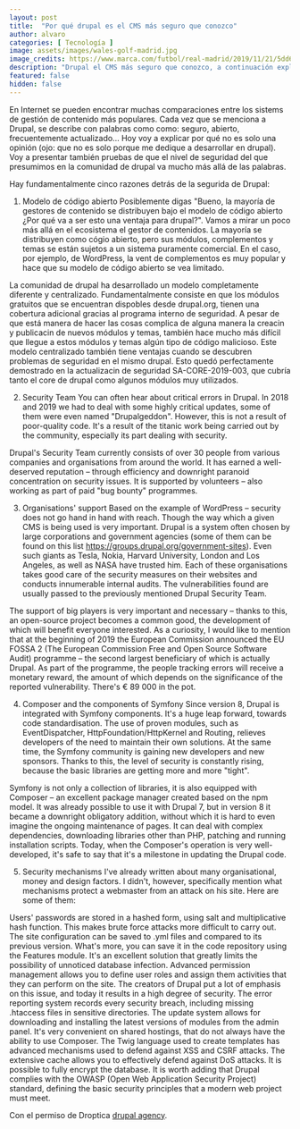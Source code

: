 ```yaml
---
layout: post
title:  "Por qué drupal es el CMS más seguro que conozco"
author: alvaro
categories: [ Tecnología ]
image: assets/images/wales-golf-madrid.jpg
image_credits: https://www.marca.com/futbol/real-madrid/2019/11/21/5dd6eecaca47411c6f8b45b0.html
description: "Drupal el CMS más seguro que conozco, a continuación explico por qué"
featured: false
hidden: false
---
```


En Internet se pueden encontrar muchas comparaciones entre los sistems de gestión de contenido más populares. Cada vez que se menciona a Drupal, se describe con palabras como como: seguro, abierto, frecuentemente actualizado... Hoy voy a explicar por qué no es solo una opinión (ojo: que no es solo porque me dedique a desarrollar en drupal). Voy a presentar también pruebas de que el nivel de seguridad del que presumimos en la comunidad de drupal va mucho más allá de las palabras.

Hay fundamentalmente cinco razones detrás de la segurida de Drupal:

1. Modelo de código abierto
Posiblemente digas "Bueno, la mayoría de gestores de contenido se distribuyen bajo el modelo de código abierto ¿Por qué va a ser esto una ventaja para drupal?". Vamos a mirar un poco más allá en el ecosistema el gestor de contenidos. La mayoría se distribuyen como cógio abierto, pero sus módulos, complementos y temas se están sujetos a un sistema puramente comercial. En el caso, por ejemplo, de WordPress, la vent de complementos es muy popular y hace que su modelo de código abierto se vea limitado.

La comunidad de drupal ha desarrollado un modelo completamente diferente y centralizado. Fundamentalmente consiste en que los módulos gratuitos que se encuentran dispobles desde drupal.org, tienen una cobertura adicional gracias al programa interno de seguridad. A pesar de que está manera de hacer las cosas complica de alguna manera la creacin y publicacin de nuevos módulos y temas, también hace mucho más difícil que llegue a estos módulos y temas algún tipo de código malicioso. Este modelo centralizado también tiene ventajas cuando se descubren problemas de seguridad en el mismo drupal. Esto quedó perfectamente demostrado en la actualizacin de seguridad SA-CORE-2019-003, que cubría tanto el core de drupal como algunos módulos muy utilizados.

2. Security Team
You can often hear about critical errors in Drupal. In 2018 and 2019 we had to deal with some highly critical updates, some of them were even named "Drupalgeddon". However, this is not a result of poor-quality code. It's a result of the titanic work being carried out by the community, especially its part dealing with security.

Drupal's Security Team currently consists of over 30 people from various companies and organisations from around the world. It has earned a well-deserved reputation – through efficiency and downright paranoid concentration on security issues. It is supported by volunteers – also working as part of paid "bug bounty" programmes.

3. Organisations' support
Based on the example of WordPress – security does not go hand in hand with reach. Though the way which a given CMS is being used is very important. Drupal is a system often chosen by large corporations and government agencies (some of them can be found on this list https://groups.drupal.org/government-sites). Even such giants as Tesla, Nokia, Harvard University, London and Los Angeles, as well as NASA have trusted him. Each of these organisations takes good care of the security measures on their websites and conducts innumerable internal audits. The vulnerabilities found are usually passed to the previously mentioned Drupal Security Team.

The support of big players is very important and necessary – thanks to this, an open-source project becomes a common good, the development of which will benefit everyone interested. As a curiosity, I would like to mention that at the beginning of 2019 the European Commission announced the EU FOSSA 2 (The European Commission Free and Open Source Software Audit) programme – the second largest beneficiary of which is actually Drupal. As part of the programme, the people tracking errors will receive a monetary reward, the amount of which depends on the significance of the reported vulnerability. There's € 89 000 in the pot.

4. Composer and the components of Symfony
Since version 8, Drupal is integrated with Symfony components. It's a huge leap forward, towards code standardisation. The use of proven modules, such as EventDispatcher, HttpFoundation/HttpKernel and Routing, relieves developers of the need to maintain their own solutions. At the same time, the Symfony community is gaining new developers and new sponsors. Thanks to this, the level of security is constantly rising, because the basic libraries are getting more and more "tight".

Symfony is not only a collection of libraries, it is also equipped with Composer – an excellent package manager created based on the npm model. It was already possible to use it with Drupal 7, but in version 8 it became a downright obligatory addition, without which it is hard to even imagine the ongoing maintenance of pages. It can deal with complex dependencies, downloading libraries other than PHP, patching and running installation scripts. Today, when the Composer's operation is very well-developed, it's safe to say that it's a milestone in updating the Drupal code.

5. Security mechanisms
I've already written about many organisational, money and design factors. I didn't, however, specifically mention what mechanisms protect a webmaster from an attack on his site. Here are some of them:

Users' passwords are stored in a hashed form, using salt and multiplicative hash function. This makes brute force attacks more difficult to carry out.
The site configuration can be saved to .yml files and compared to its previous version. What's more, you can save it in the code repository using the Features module. It's an excellent solution that greatly limits the possibility of unnoticed database infection.
Advanced permission management allows you to define user roles and assign them activities that they can perform on the site. The creators of Drupal put a lot of emphasis on this issue, and today it results in a high degree of security.
The error reporting system records every security breach, including missing .htaccess files in sensitive directories.
The update system allows for downloading and installing the latest versions of modules from the admin panel. It's very convenient on shared hostings, that do not always have the ability to use Composer.
The Twig language used to create templates has advanced mechanisms used to defend against XSS and CSRF attacks.
The extensive cache allows you to effectively defend against DoS attacks.
It is possible to fully encrypt the database.
It is worth adding that Drupal complies with the OWASP (Open Web Application Security Project) standard, defining the basic security principles that a modern web project must meet.

Con el permiso de Droptica <a href="https://www.droptica.com/blog/why-drupal-more-secure-any-other-cms/">drupal agency</a>.
